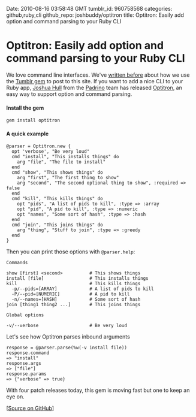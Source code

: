 Date: 2010-08-16 03:58:48 GMT
tumblr_id: 960758568
categories: github,ruby,cli
github_repo: joshbuddy/optitron
title: Optitron: Easily add option and command parsing to your Ruby CLI

# Optitron: Easily add option and command parsing to your Ruby CLI

We love command line interfaces. We've [written before](http://thechangelog.com/post/919553603/a-new-look) about how we use the [Tumblr gem](http://github.com/mwunsch/tumblr) to post to this site. If you want to add a nice CLI to your Ruby app, [Joshua Hull](http://github.com/joshbuddy) from the [Padrino](http://www.padrinorb.com/) team has released [Optitron](http://github.com/joshbuddy/optitron), an easy way to support option and command parsing.

#### Install the gem

    gem install optitron

#### A quick example

    @parser = Optitron.new {
      opt 'verbose', "Be very loud"
      cmd "install", "This installs things" do
        arg "file", "The file to install"
      end
      cmd "show", "This shows things" do
        arg "first", "The first thing to show"
        arg "second", "The second optional thing to show", :required => false
      end
      cmd "kill", "This kills things" do
        opt "pids", "A list of pids to kill", :type => :array
        opt "pid", "A pid to kill", :type => :numeric
        opt "names", "Some sort of hash", :type => :hash
      end
      cmd "join", "This joins things" do
        arg "thing", "Stuff to join", :type => :greedy
      end
    }
    
Then you can print those options with `@parser.help`:

    Commands

    show [first] <second>          # This shows things
    install [file]                 # This installs things
    kill                           # This kills things
      -p/--pids=[ARRAY]            # A list of pids to kill
      -P/--pid=[NUMERIC]           # A pid to kill
      -n/--names=[HASH]            # Some sort of hash
    join [thing1 thing2 ...]       # This joins things

    Global options

    -v/--verbose                   # Be very loud
    
Let's see how Optitron parses inbound arguments

    response = @parser.parse(%w(-v install file))
    response.command
    => "install"
    response.args
    => ["file"]
    response.params
    => {"verbose" => true}
      
With four patch releases today, this gem is moving fast but one to keep an eye on.


[[Source on GitHub](http://github.com/joshbuddy/optitron)]
